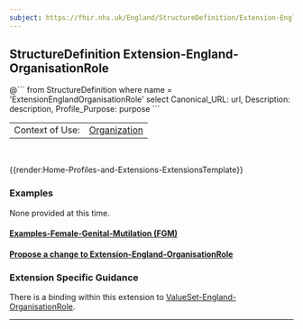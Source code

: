 ```yaml
---
subject: https://fhir.nhs.uk/England/StructureDefinition/Extension-England-OrganisationRole
---
```


## StructureDefinition Extension-England-OrganisationRole

<div id="transpose">
@```
from
	StructureDefinition
where
	name = 'ExtensionEnglandOrganisationRole'
select
	Canonical_URL: url,
	Description: description,
	Profile_Purpose: purpose
```
</div>

<table id="addToTranspose">
<tr><td>Context of Use: </td>
<td><a href='https://simplifier.net/guide/UK-Core-Implementation-Guide-STU3-Sequence/Home/ProfilesandExtensions/Profile-UKCore-Organization?version=current' target="_blank">Organization</td>
</tr>
</table>
<br>

{{render:Home-Profiles-and-Extensions-ExtensionsTemplate}}

<div id="Examples" class="tabcontent">
  <h3>Examples</h3>
  None provided at this time.
<h4><a href='https://simplifier.net/guide/organisational-reference-data/Home/Build/Examples?version=current' target="_blank">Examples-Female-Genital-Mutilation (FGM)</a></h4>
</div>

<div id="Feedback" class="tabcontent">
<h4><a href='https://simplifier.net/NHS-England-Implementation-Guide/Extension-England-OrganisationRole/~issues?level=File' target="_blank">Propose a change to Extension-England-OrganisationRole</a></h4>
</div>

<h3>Extension Specific Guidance</h3>
There is a binding within this extension to <a href='https://simplifier.net/guide/nhs-england-implementation-guide-stu1/home/terminology/all-valuesets/valueset-england-OrganisationRole.page.md?version=current' target="_blank">ValueSet-England-OrganisationRole</a>.

---
    